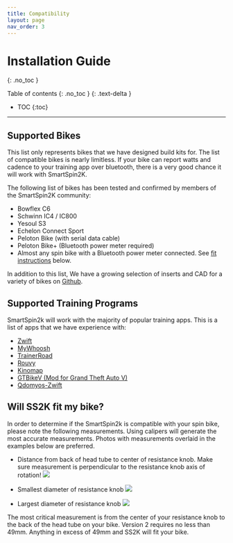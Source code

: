 ```yaml
---
title: Compatibility
layout: page
nav_order: 3
---
```

# Installation Guide
{: .no_toc }

Table of contents
{: .no_toc }
{: .text-delta }
- TOC
{:toc}
---

## Supported Bikes
This list only represents bikes that we have designed build kits for.  The list of compatible bikes is nearly limitless.  If your bike can report watts and cadence to your training app over bluetooth, there is a very good chance it will work with SmartSpin2K.  

The following list of bikes has been tested and confirmed by members of the SmartSpin2K community:

* Bowflex C6
* Schwinn IC4 / IC800
* Yesoul S3
* Echelon Connect Sport
* Peloton Bike (with serial data cable)
* Peloton Bike+ (Bluetooth power meter required)
* Almost any spin bike with a Bluetooth power meter connected. See [fit instructions](#will-ss2k-fit-my-bike) below.

In addition to this list, We have a growing selection of inserts and CAD for a variety of bikes on [Github](https://github.com/doudar/SmartSpin2k/tree/develop/Hardware/Common%20Assets/Inserts).

## Supported Training Programs
SmartSpin2k will work with the majority of popular training apps.  This is a list of apps that we have experience with:
* [Zwift](https://www.zwift.com/)
* [MyWhoosh](https://www.mywhoosh.com/)
* [TrainerRoad](https://www.trainerroad.com/)
* [Rouvy](https://www.kinomap.com/)
* [Kinomap](https://www.kinomap.com/)
* [GTBikeV (Mod for Grand Theft Auto V)](https://www.gtbikev.com/)
* [Qdomyos-Zwift](https://www.qzfitness.com/)

## Will SS2K fit my bike?

In order to determine if the SmartSpin2k is compatible with your spin bike, please note the following measurements. Using calipers will generate the most accurate measurements. Photos with measurements overlaid in the examples below are preferred.

* Distance from back of head tube to center of resistance knob. Make sure measurement is perpendicular to the resistance knob axis of rotation!
![](https://github.com/doudar/SmartSpin2k/blob/master/Hardware/Inserts/Design_Reference_Photos/HMC_side_view_knob_distance.jpg?raw=true)

* Smallest diameter of resistance knob
![](https://github.com/doudar/SmartSpin2k/blob/master/Hardware/Inserts/Design_Reference_Photos/HMC-top-view-inner-diameter.jpg?raw=true)

* Largest diameter of resistance knob
![](https://github.com/doudar/SmartSpin2k/blob/master/Hardware/Inserts/Design_Reference_Photos/HMC_top_view.jpg?raw=true)

The most critical measurement is from the center of your resistance knob to the back of the head tube on your bike. Version 2 requires no less than 49mm. Anything in excess of 49mm and SS2K will fit your bike. 